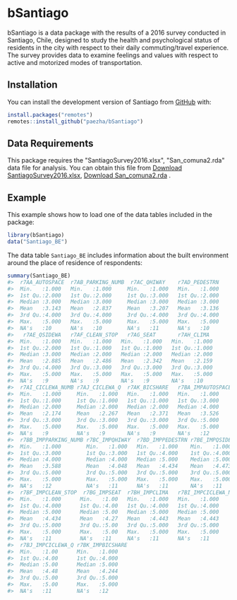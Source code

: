 
<!-- README.md is generated from README.Rmd. Please edit that file -->

# bSantiago

<!-- badges: start -->
<!-- badges: end -->

bSantiago is a data package with the results of a 2016 survey conducted
in Santiago, Chile, designed to study the health and psychological
status of residents in the city with respect to their daily
commuting/travel experience. The survey provides data to examine
feelings and values with respect to active and motorized modes of
transportation.

## Installation

You can install the development version of Santiago from
[GitHub](https://github.com/) with:

``` r
install.packages("remotes")
remotes::install_github("paezha/bSantiago")
```


## Data Requirements
This package requires the "SantiagoSurvey2016.xlsx", "San_comuna2.rda" data file for analysis. You can obtain this file from [Download SantiagoSurvey2016.xlsx](https://github.com/paezha/bSantiago/blob/master/data/SantiagoSurvey2016.xlsx), [Download San_comuna2.rda](https://github.com/paezha/bSantiago/blob/master/data/San_comuna2.rda)
.


## Example

This example shows how to load one of the data tables included in the
package:

``` r
library(bSantiago)
data("Santiago_BE")
```

The data table `Santiago_BE` includes information about the built
environment around the place of residence of respondents:

``` r
summary(Santiago_BE)
#>  r7AA_AUTOSPACE  r7AB_PARKING_NUMB  r7AC_QHIWAY    r7AD_PEDESTRN  
#>  Min.   :1.000   Min.   :1.000     Min.   :1.000   Min.   :1.000  
#>  1st Qu.:2.000   1st Qu.:2.000     1st Qu.:3.000   1st Qu.:2.000  
#>  Median :3.000   Median :3.000     Median :3.000   Median :3.000  
#>  Mean   :3.143   Mean   :2.837     Mean   :3.207   Mean   :3.136  
#>  3rd Qu.:4.000   3rd Qu.:4.000     3rd Qu.:4.000   3rd Qu.:4.000  
#>  Max.   :5.000   Max.   :5.000     Max.   :5.000   Max.   :5.000  
#>  NA's   :10      NA's   :10        NA's   :11      NA's   :10     
#>   r7AE_QSIDEWA   r7AF_CLEAN_STOP   r7AG_SEAT       r7AH_CLIMA   
#>  Min.   :1.000   Min.   :1.000   Min.   :1.000   Min.   :1.000  
#>  1st Qu.:2.000   1st Qu.:1.000   1st Qu.:1.000   1st Qu.:1.000  
#>  Median :3.000   Median :2.000   Median :2.000   Median :2.000  
#>  Mean   :2.885   Mean   :2.486   Mean   :2.342   Mean   :2.159  
#>  3rd Qu.:4.000   3rd Qu.:3.000   3rd Qu.:3.000   3rd Qu.:3.000  
#>  Max.   :5.000   Max.   :5.000   Max.   :5.000   Max.   :5.000  
#>  NA's   :9       NA's   :9       NA's   :9       NA's   :10     
#>  r7AI_CICLEWA_NUMB r7AJ_CICLEWA_Q  r7AK_BICSHARE   r7BA_IMPAUTOSPACE
#>  Min.   :1.000     Min.   :1.000   Min.   :1.000   Min.   :1.000    
#>  1st Qu.:1.000     1st Qu.:1.000   1st Qu.:1.000   1st Qu.:3.000    
#>  Median :2.000     Median :2.000   Median :2.000   Median :4.000    
#>  Mean   :2.174     Mean   :2.267   Mean   :2.371   Mean   :3.526    
#>  3rd Qu.:3.000     3rd Qu.:3.000   3rd Qu.:3.000   3rd Qu.:5.000    
#>  Max.   :5.000     Max.   :5.000   Max.   :5.000   Max.   :5.000    
#>  NA's   :9         NA's   :9       NA's   :9       NA's   :12       
#>  r7BB_IMPPARKING_NUMB r7BC_IMPQHIWAY  r7BD_IMPPEDESTRN r7BE_IMPQSIDEWA
#>  Min.   :1.000        Min.   :1.000   Min.   :1.000    Min.   :1.000  
#>  1st Qu.:3.000        1st Qu.:3.000   1st Qu.:4.000    1st Qu.:4.000  
#>  Median :4.000        Median :4.000   Median :5.000    Median :5.000  
#>  Mean   :3.588        Mean   :4.048   Mean   :4.434    Mean   :4.473  
#>  3rd Qu.:5.000        3rd Qu.:5.000   3rd Qu.:5.000    3rd Qu.:5.000  
#>  Max.   :5.000        Max.   :5.000   Max.   :5.000    Max.   :5.000  
#>  NA's   :12           NA's   :11      NA's   :11       NA's   :11     
#>  r7BF_IMPCLEAN_STOP  r7BG_IMPSEAT  r7BH_IMPCLIMA   r7BI_IMPCICLEWA_NUMB
#>  Min.   :1.000      Min.   :1.00   Min.   :1.000   Min.   :1.000       
#>  1st Qu.:4.000      1st Qu.:4.00   1st Qu.:4.000   1st Qu.:4.000       
#>  Median :5.000      Median :5.00   Median :5.000   Median :5.000       
#>  Mean   :4.434      Mean   :4.27   Mean   :4.443   Mean   :4.443       
#>  3rd Qu.:5.000      3rd Qu.:5.00   3rd Qu.:5.000   3rd Qu.:5.000       
#>  Max.   :5.000      Max.   :5.00   Max.   :5.000   Max.   :5.000       
#>  NA's   :11         NA's   :11     NA's   :11      NA's   :11          
#>  r7BJ_IMPCICLEWA_Q r7BK_IMPBICSHARE
#>  Min.   :1.00      Min.   :1.000   
#>  1st Qu.:4.00      1st Qu.:4.000   
#>  Median :5.00      Median :5.000   
#>  Mean   :4.48      Mean   :4.244   
#>  3rd Qu.:5.00      3rd Qu.:5.000   
#>  Max.   :5.00      Max.   :5.000   
#>  NA's   :11        NA's   :12
```
